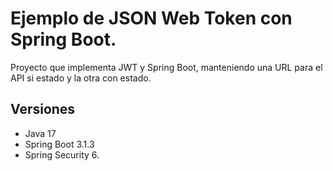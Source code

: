 # Ejemplo de JSON Web Token con Spring Boot.

Proyecto que implementa JWT y Spring Boot, manteniendo una URL para el API si estado y
la otra con estado. 

## Versiones 
* Java 17
* Spring Boot 3.1.3
* Spring Security 6.
